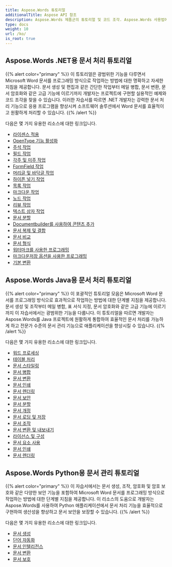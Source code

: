 ```yaml
---
title: Aspose.Words 튜토리얼
additionalTitle: Aspose API 참조
description: Aspose.Words 제품군의 튜토리얼 및 코드 조각. Aspose.Words 사용법에 대한 기본 및 고급 튜토리얼이 포함되어 있습니다.
type: docs
weight: 10
url: /ko/
is_root: true
---
```


## Aspose.Words .NET용 문서 처리 튜토리얼
{{% alert color="primary" %}}
이 튜토리얼은 광범위한 기능을 다루면서 Microsoft Word 문서를 프로그래밍 방식으로 작업하는 방법에 대한 명확하고 자세한 지침을 제공합니다. 문서 생성 및 편집과 같은 간단한 작업부터 메일 병합, 문서 변환, 문서 암호화와 같은 고급 기능에 이르기까지 개발자는 프로젝트에 구현할 실용적인 예제와 코드 조각을 찾을 수 있습니다. 이러한 자습서를 따르면 .NET 개발자는 강력한 문서 처리 기능으로 응용 프로그램을 향상시켜 소프트웨어 솔루션에서 Word 문서를 효율적이고 원활하게 처리할 수 있습니다. 
{{% /alert %}}

다음은 몇 가지 유용한 리소스에 대한 링크입니다.
- [라이센스 적용](./net/apply-license/)   
- [OpenType 기능 활성화](./net/enable-opentype-features/)   
- [주석 작업](./net/working-with-comments/)   
- [필드 작업](./net/working-with-fields/)   
- [각주 및 미주 작업](./net/working-with-footnote-and-endnote/)   
- [FormField 작업](./net/working-with-formfields/)   
- [머리글 및 바닥글 작업](./net/working-with-headers-and-footers/)   
- [하이픈 넣기 작업](./net/working-with-hyphenation/)   
- [목록 작업](./net/working-with-list/)   
- [마크다운 작업](./net/working-with-markdown/)   
- [노드 작업](./net/working-with-node/)   
- [리뷰 작업](./net/working-with-revisions/)   
- [텍스트 상자 작업](./net/working-with-textboxes/)   
- [문서 분할](./net/split-document/)   
- [Documentbuilder를 사용하여 콘텐츠 추가](./net/add-content-using-documentbuilder/)
- [문서 복제 및 결합](./net/clone-and-combine-documents/) 
- [문서 비교](./net/compare-documents/) 
- [문서 형식](./net/document-formatting/)      
- [워터마크를 사용한 프로그래밍](./net/programming-with-watermark/)    
- [마크다운저장 옵션을 사용한 프로그래밍](./net/programming-with-markdownsaveoptions/)   
- [기본 변환](./net/basic-conversions/)   

## Aspose.Words Java용 문서 처리 튜토리얼
{{% alert color="primary" %}}
이 포괄적인 튜토리얼 모음은 Microsoft Word 문서를 프로그래밍 방식으로 효과적으로 작업하는 방법에 대한 단계별 지침을 제공합니다. 문서 생성 및 조작부터 메일 병합, 표 서식 지정, 문서 암호화와 같은 고급 기능에 이르기까지 이 자습서에서는 광범위한 기능을 다룹니다. 이 튜토리얼을 따르면 개발자는 Aspose.Words를 Java 프로젝트에 원활하게 통합하여 효율적인 문서 처리를 가능하게 하고 전문가 수준의 문서 관리 기능으로 애플리케이션을 향상시킬 수 있습니다. 
{{% /alert %}}

다음은 몇 가지 유용한 리소스에 대한 링크입니다.
- [워드 프로세싱](./java/word-processing/)  
- [테이블 처리](./java/table-processing/)
- [문서 스타일링](./java/document-styling/)
- [문서 병합](./java/document-merging/)
- [문서 변환](./java/document-converting/)
- [문서 인쇄](./java/document-printing/)
- [문서 렌더링](./java/document-rendering/)
- [문서 보안](./java/document-security/)
- [문서 분할](./java/document-splitting/)
- [문서 개정](./java/document-revision/)
- [문서 로딩 및 저장](./java/document-loading-and-saving/)
- [문서 조작](./java/document-manipulation/)
- [문서 변환 및 내보내기](./java/document-conversion-and-export/)
- [라이선스 및 구성](./java/licensing-and-configuration/)
- [문서 요소 사용](./java/using-document-elements/)
- [문서 인쇄](./java/printing-documents/)
- [문서 렌더링](./java/rendering-documents/)

## Aspose.Words Python용 문서 관리 튜토리얼
{{% alert color="primary" %}}
이 자습서에서는 문서 생성, 조작, 암호화 및 암호 보호와 같은 다양한 보안 기능을 포함하여 Microsoft Word 문서를 프로그래밍 방식으로 작업하는 방법에 대한 단계별 지침을 제공합니다. 이 리소스의 도움으로 개발자는 Aspose.Words를 사용하여 Python 애플리케이션에서 문서 처리 기능을 효율적으로 구현하여 생산성을 향상하고 문서 보안을 보장할 수 있습니다. 
{{% /alert %}}

다음은 몇 가지 유용한 리소스에 대한 링크입니다.
- [문서 생성](./python-net/document-creation/)  
- [단어 자동화](./python-net/word-automation/)
- [문서 인텔리전스](./python-net/document-intelligence/)
- [문서 변환](./python-net/document-conversion/)
- [문서 보호](./python-net/document-protection/)
